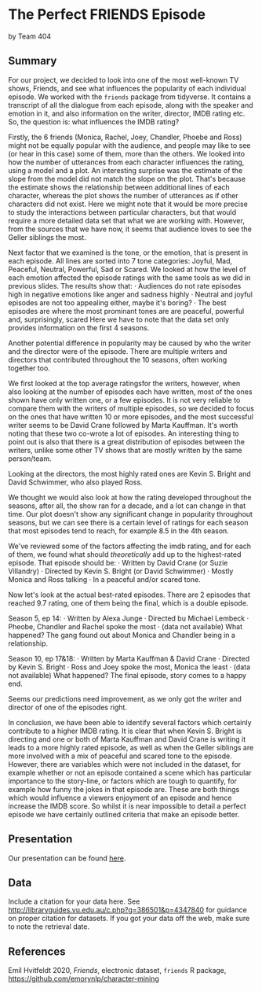 The Perfect FRIENDS Episode
================
by Team 404

## Summary

For our project, we decided to look into one of the most well-known TV shows, Friends, and see what influences the popularity of each individual episode.
We worked with the `friends` package from tidyverse. It contains a transcript of all the dialogue from each episode, along with the speaker and emotion in it, and also information on the writer, director, IMDB rating etc.
So, the question is: what influences the IMDB rating?
 
Firstly, the 6 friends (Monica, Rachel, Joey, Chandler, Phoebe and Ross) might not be equally popular with the audience, and people may like to see (or hear in this case) some of them, more than the others.
We looked into how the number of utterances from each character influences the rating, using a model and a plot.
An interesting surprise was the estimate of the slope from the model did not match the slope on the plot. That's because the estimate shows the relationship between additional lines of each character, whereas the plot shows the number of utterances as if other characters did not exist.
Here we might note that it would be more precise to study the interactions between particular characters, but that would require a more detailed data set that what we are working with.
However, from the sources that we have now, it seems that audience loves to see the Geller siblings the most.
 
Next factor that we examined is the tone, or the emotion, that is present in each episode.
All lines are sorted into 7 tone categories:  Joyful, Mad, Peaceful, Neutral, Powerful, Sad or Scared. We looked at how the level of each emotion affected the episode ratings with the same tools as we did in previous slides.
The results show that:
·         Audiences do not rate episodes high in negative emotions like anger and sadness highly
·         Neutral and joyful episodes are not too appealing either, maybe it's boring?
·         The best episodes are where the most prominant tones are are peaceful, powerful and, surprisingly, scared
Here we have to note that the data set only provides information on the first 4 seasons.
 
Another potential difference in popularity may be caused by who  the writer and the director were of the episode. There are multiple writers and directors that contributed throughout the 10 seasons, often working together too.
 
We first looked at the top average ratingsfor the writers, however, when also looking at the number of episodes each have written, most of the ones shown have only written one, or a few episodes. It is not very reliable to compare them with the writers of multiple episodes, so we decided to focus on the ones that have written 10 or more episodes, and the most successful writer seems to be David Crane followed by Marta Kauffman.
It's worth noting that these two co-wrote a lot of episodes.
An interesting thing to point out is also that there is a great distribution of episodes between the writers, unlike some other TV shows that are mostly written by the same person/team.
 
Looking at the directors, the most highly rated ones are Kevin S. Bright and David Schwimmer, who also played Ross.
 
We thought we would also look at how the rating developed throughout the seasons, after all, the show ran for a decade, and a lot can change in that time.
Our plot doesn't show any significant change in popularity throughout seasons, but we can see there is a certain level of ratings for each season that most episodes tend to reach, for example 8.5 in the 4th season.
 
We've reviewed some of the factors affecting the imdb rating, and for each of them, we found what should *theoretically* add up to the highest-rated episode.
That episode should be:
·         Written by David Crane (or Suzie Villandry)
·         Directed by Kevin S. Bright (or David Schwimmer)
·         Mostly Monica and Ross talking
·         In a peaceful and/or scared tone.
 
Now let's look at the actual best-rated episodes. There are 2 episodes that reached 9.7 rating, one of them being the final, which is a double episode.
 
Season 5, ep 14:
·         Written by Alexa Junge
·         Directed bu Michael Lembeck
·         Pheobe, Chandler and Rachel spoke the most
·         (data not available)
What happened?
The gang found out about Monica and Chandler being in a relationship.
 
Season 10, ep 17&18:
·         Written by Marta Kauffman & David Crane
·         Directed by Kevin S. Bright
·         Ross and Joey spoke the most, Monica the least
·         (data not available)
What happened?
The final episode, story comes to a happy end.

Seems our predictions need improvement, as we only got the writer and director of one of the episodes right.
 
In conclusion, we have been able to identify several factors which certainly contribute to a higher IMDB rating. It is clear that when Kevin S. Bright is directing and one or both of Marta Kauffman and David Crane is writing it leads to a more highly rated episode, as well as when the Geller siblings are more involved with a mix of peaceful and scared tone to the episode. However, there are variables which were not included in the dataset, for example whether or not an episode contained a scene which has particular importance to the story-line, or factors which are tough to quantify, for example how funny the jokes in that episode are. These are both things which would influence a viewers enjoyment of an episode and hence increase the IMDB score. So whilst it is near impossible to detail a perfect episode we have certainly outlined criteria that make an episode better. 

## Presentation

Our presentation can be found [here](presentation/presentation.html).

## Data

Include a citation for your data here. See
<http://libraryguides.vu.edu.au/c.php?g=386501&p=4347840> for guidance
on proper citation for datasets. If you got your data off the web, make
sure to note the retrieval date.

## References

Emil Hvitfeldt 2020, *Friends*, electronic dataset, `friends` R package,
<https://github.com/emorynlp/character-mining>
